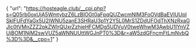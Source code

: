 {
  "url": "https://hosteagle.club/__cpi.php?s=Q05rb0oxUjA5WmtybzZ6LzBIOGt0aFpqQUZwcmNlM3FoOVdBaEVIUUpISklFUFdYaGx5U2lWNU5zanE3SHRaU3p1Y2Y5L0MrS1ZDdUFOdThXNzRxaGJlc0tVMnZZZ2pkZWIrQUxrZzhjeHFCMDg5UDVuV0tweWhwM3AwbU1IYnVZUjBOM1NjM2swVUZ5aWNNUUttWGJnPT0%3D&r=aW5zdGFncmFtLmNvbQ%3D%3D&__cpo=1"
}
